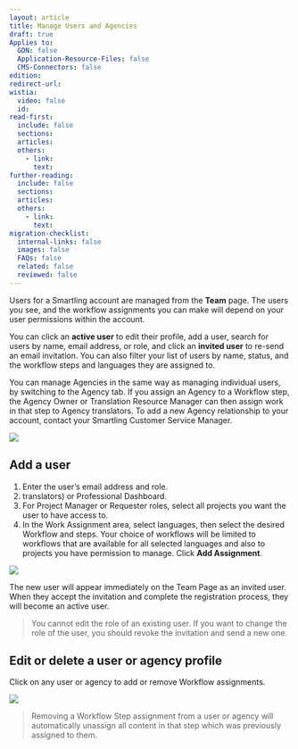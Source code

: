 ```yaml
---
layout: article
title: Manage Users and Agencies
draft: true
Applies to:
  GDN: false
  Application-Resource-Files: false
  CMS-Connectors: false
edition:
redirect-url:
wistia:
  video: false
  id:
read-first:
  include: false
  sections:
  articles:
  others:
    - link:
      text:
further-reading:
  include: false
  sections:
  articles:
  others:
    - link:
      text:
migration-checklist:
  internal-links: false
  images: false
  FAQs: false
  related: false
  reviewed: false
---
```


Users for a Smartling account are managed from the **Team** page. The users you see, and the workflow assignments you can make will depend on your user permissions within the account.

You can click an **active user** to edit their profile, add a user, search for users by name, email address, or role, and click an **invited user** to re-send an email invitation. You can also filter your list of users by name, status, and the workflow steps and languages they are assigned to.

You can manage Agencies in the same way as managing individual users, by switching to the Agency tab. If you assign an Agency to a Workflow step, the Agency Owner or Translation Resource Manager can then assign work in that step to Agency translators. To add a new Agency relationship to your account, contact your Smartling Customer Service Manager.

![](/hc/en-us/article_attachments/208878587/Smartling___Team.png)

## Add a user

1) Enter the user’s email address and role.
2) translators) or Professional Dashboard.
3) For Project Manager or Requester roles, select all projects you want the user to have access to.
4) In the Work Assignment area, select languages, then select the desired Workflow and steps. Your choice of workflows will be limited to workflows that are available for all selected languages and also to projects you have permission to manage. Click **Add Assignment**.  

![](/hc/en-us/article_attachments/208878867/Smartling___Team.png)    

The new user will appear immediately on the Team Page as an invited user. When they accept the invitation and complete the registration process, they will become an active user.

> You cannot edit the role of an existing user. If you want to change the role of the user, you should revoke the invitation and send a new one.

## Edit or delete a user or agency profile

Click on any user or agency to add or remove Workflow assignments.

![](/hc/en-us/article_attachments/208878947/Smartling___Team_and_Translation_Resources_-_Google_Drive.png)

> Removing a Workflow Step assignment from a user or agency will automatically unassign all content in that step which was previously assigned to them.